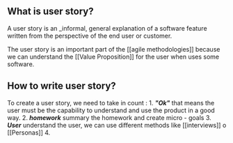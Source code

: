 
## What is user story?

A user story is an _informal, general explanation of a software feature written from the perspective of the end user or customer.

The user story is an important part of the [[agile methodologies]] because we can understand the [[Value Proposition]] for the user when uses some software.

## How to write user story?

To create a user story, we need to take in count :
		1. ***"Ok"*** that means the user must be the capability to understand and use the product in a good way.
		2. ***homework*** summary the homework and create micro - goals
		3. ***User*** understand the user, we can use different methods like [[interviews]] o  [[Personas]]
		4.
